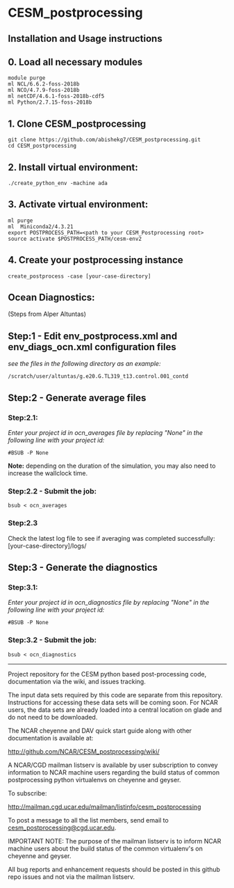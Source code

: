 # CESM_postprocessing

## Installation and Usage instructions

## 0. Load all necessary modules
```
module purge
ml NCL/6.6.2-foss-2018b
ml NCO/4.7.9-foss-2018b
ml netCDF/4.6.1-foss-2018b-cdf5
ml Python/2.7.15-foss-2018b
```
## 1. Clone CESM_postprocessing
```
git clone https://github.com/abishekg7/CESM_postprocessing.git
cd CESM_postprocessing
```

## 2. Install virtual environment:
```
./create_python_env -machine ada
```
## 3. Activate virtual environment:
```
ml purge 
ml  Miniconda2/4.3.21
export POSTPROCESS_PATH=<path to your CESM_Postprocessing root>
source activate $POSTPROCESS_PATH/cesm-env2
```
## 4. Create your postprocessing instance
```
create_postprocess -case [your-case-directory]
```

## Ocean Diagnostics:  
(Steps from Alper Altuntas)
## Step:1 - Edit env_postprocess.xml and env_diags_ocn.xml configuration files
*see the files in the following directory as an example:*

    /scratch/user/altuntas/g.e20.G.TL319_t13.control.001_contd

## Step:2 - Generate average files
### Step:2.1:
*Enter your project id in ocn_averages file by replacing "None" in the following line with your project id:*

    #BSUB -P None

**Note:** depending on the duration of the simulation, you may also need to increase the wallclock time.

### Step:2.2 - Submit the job:

    bsub < ocn_averages

### Step:2.3
Check the latest log file to see if averaging was completed successfully: [your-case-directory]/logs/

## Step:3 - Generate the diagnostics
### Step:3.1:
*Enter your project id in ocn_diagnostics file by replacing "None" in the following line with your project id:*

    #BSUB -P None

### Step:3.2 - Submit the job:

    bsub < ocn_diagnostics


-------------------------------------
Project repository for the CESM python based post-processing code, documentation via the wiki, and issues tracking.

The input data sets required by this code are separate from this repository. Instructions
for accessing these data sets will be coming soon. For NCAR users, the data sets are already
loaded into a central location on glade and do not need to be downloaded. 

The NCAR cheyenne and DAV quick start guide along with other documentation is available at:

http://github.com/NCAR/CESM_postprocessing/wiki/

A NCAR/CGD mailman listserv is available by user subscription to convey information to NCAR machine users
regarding the build status of common postprocessing python virtualenvs on cheyenne and geyser.

To subscribe:

http://mailman.cgd.ucar.edu/mailman/listinfo/cesm_postprocessing

To post a message to all the list members, send email to cesm_postprocessing@cgd.ucar.edu.

IMPORTANT NOTE: The purpose of the mailman listserv is to inform NCAR machine users about the build status
of the common virtualenv's on cheyenne and geyser. 

All bug reports and enhancement requests should be posted in this github repo issues and not via the mailman listserv.
